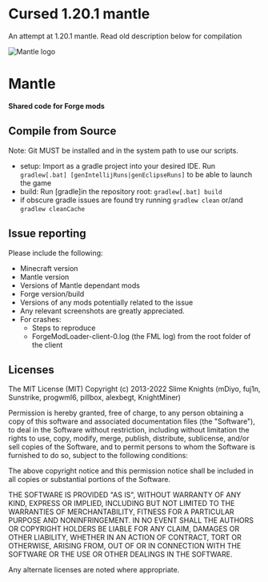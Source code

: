 # Cursed 1.20.1 mantle

An attempt at 1.20.1 mantle. Read old description below for compilation

![Mantle logo](https://raw.github.com/SlimeKnights/Mantle/master/src/main/resources/Mantle.png)  
# Mantle  
**Shared code for Forge mods**

## Compile from Source
Note: Git MUST be installed and in the system path to use our scripts.
* setup: Import as a gradle project into your desired IDE. Run `gradlew[.bat] [genIntellijRuns|genEclipseRuns]` to be able to launch the game
* build: Run [gradle]in the repository root: `gradlew[.bat] build`
* if obscure gradle issues are found try running `gradlew clean` or/and `gradlew cleanCache`

## Issue reporting  
Please include the following:

* Minecraft version
* Mantle version
* Versions of Mantle dependant mods
* Forge version/build
* Versions of any mods potentially related to the issue 
* Any relevant screenshots are greatly appreciated.
* For crashes:
	* Steps to reproduce
	* ForgeModLoader-client-0.log (the FML log) from the root folder of the client

## Licenses  
The MIT License (MIT)
Copyright (c) 2013-2022 Slime Knights (mDiyo, fuj1n, Sunstrike, progwml6, pillbox, alexbegt, KnightMiner)

Permission is hereby granted, free of charge, to any person obtaining a copy of this software and associated documentation files (the "Software"), to deal in the Software without restriction, including without limitation the rights to use, copy, modify, merge, publish, distribute, sublicense, and/or sell copies of the Software, and to permit persons to whom the Software is furnished to do so, subject to the following conditions:

The above copyright notice and this permission notice shall be included in all copies or substantial portions of the Software.

THE SOFTWARE IS PROVIDED "AS IS", WITHOUT WARRANTY OF ANY KIND, EXPRESS OR IMPLIED, INCLUDING BUT NOT LIMITED TO THE WARRANTIES OF MERCHANTABILITY, FITNESS FOR A PARTICULAR PURPOSE AND NONINFRINGEMENT. IN NO EVENT SHALL THE AUTHORS OR COPYRIGHT HOLDERS BE LIABLE FOR ANY CLAIM, DAMAGES OR OTHER LIABILITY, WHETHER IN AN ACTION OF CONTRACT, TORT OR OTHERWISE, ARISING FROM, OUT OF OR IN CONNECTION WITH THE SOFTWARE OR THE USE OR OTHER DEALINGS IN THE SOFTWARE.


Any alternate licenses are noted where appropriate.
